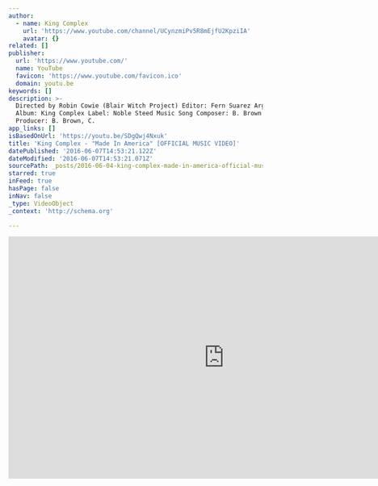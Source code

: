 ```yaml
---
author:
  - name: King Complex
    url: 'https://www.youtube.com/channel/UCynzmiPv5R8mEjfU2KpziIA'
    avatar: {}
related: []
publisher:
  url: 'https://www.youtube.com/'
  name: YouTube
  favicon: 'https://www.youtube.com/favicon.ico'
  domain: youtu.be
keywords: []
description: >-
  Directed by Robin Cowie (Blair Witch Project) Editor: Fern Suarez Arguelles
  Album: King Complex Label: Noble Steed Music Song Composer: B. Brown Song
  Producer: B. Brown, C.
app_links: []
isBasedOnUrl: 'https://youtu.be/SDgQwj4Nxuk'
title: 'King Complex - "Made In America" [OFFICIAL MUSIC VIDEO]'
datePublished: '2016-06-07T14:53:21.122Z'
dateModified: '2016-06-07T14:53:21.071Z'
sourcePath: _posts/2016-06-04-king-complex-made-in-america-official-music-video.md
starred: true
inFeed: true
hasPage: false
inNav: false
_type: VideoObject
_context: 'http://schema.org'

---
```

<iframe src="https://cdn.embedly.com/widgets/media.html?src=https%3A%2F%2Fwww.youtube.com%2Fembed%2FSDgQwj4Nxuk%3Ffeature%3Doembed&amp;url=http%3A%2F%2Fwww.youtube.com%2Fwatch%3Fv%3DSDgQwj4Nxuk&amp;image=https%3A%2F%2Fi.ytimg.com%2Fvi%2FSDgQwj4Nxuk%2Fhqdefault.jpg&amp;key=b7d04c9b404c499eba89ee7072e1c4f7&amp;type=text%2Fhtml&amp;schema=youtube" width="854" height="480" scrolling="no" frameborder="0" allowfullscreen="" style=""></iframe>